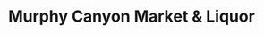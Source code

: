 ---
title: "Murphy Canyon Market & Liquor"
url: /san-diego/murphy-canyon-market-und-liquor/
shop: Spirituosen
---